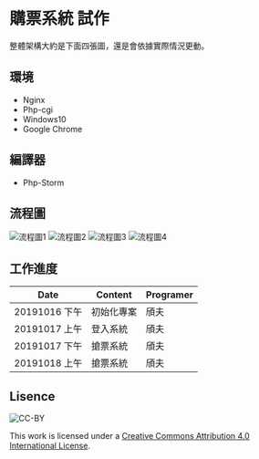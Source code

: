 # 購票系統 試作
整體架構大約是下面四張圖，還是會依據實際情況更動。

## 環境
* Nginx
* Php-cgi
* Windows10
* Google Chrome

## 編譯器
* Php-Storm

## 流程圖
![流程圖1](https://lh3.googleusercontent.com/G5v4hYTgmyqZ8skQ4Mzj1s43T-BNbPMX_r3lG1oFXqZqw9rlJ5wJ5W4MnPgdqMtfD83irKV0u83A=w800)
![流程圖2](https://lh3.googleusercontent.com/yDCs_bElKvbDt0PSvWwjefa9jq-1GwL57rybqg01WmTXcUAkTB_IUVQGS1FLE1mJVlNloPXrvaQ6=w800)
![流程圖3](https://lh3.googleusercontent.com/3IMjwguc7wevM5Y8G-DqDzKzcER8ETBzxOdvCkARInjMoAIm1q0eAoQEKuOzAz42h-YDGvCbK_MB=w800)
![流程圖4](https://lh3.googleusercontent.com/Gnf2jS-aFrbmi_lXpKZ_cev98Qa-IxCi0x1inHuQTxyWLvFl5sZwn00F-8BXMUOgpIes7zf4HkFV=w800)

## 工作進度
|    Date       |  Content  | Programer 
| ------------- | --------- | --------- 
|  20191016 下午 | 初始化專案  | 頎夫
|  20191017 上午 |  登入系統   | 頎夫
|  20191017 下午 |  搶票系統   | 頎夫
|  20191018 上午 |  搶票系統   | 頎夫

## Lisence  
![CC-BY](https://i.creativecommons.org/l/by/4.0/88x31.png)  
  
This work is licensed under a [Creative Commons Attribution 4.0 International License](http://creativecommons.org/licenses/by/4.0/).